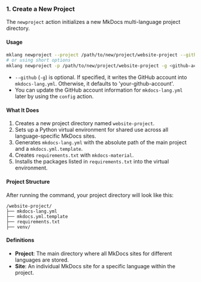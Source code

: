 ### 1. Create a New Project

The `newproject` action initializes a new MkDocs multi-language project directory.

#### Usage

```bash
mklang newproject --project /path/to/new/project/website-project --github <github-account>
# or using short options
mklang newproject -p /path/to/new/project/website-project -g <github-account>
```

- `--github` (`-g`) is optional. If specified, it writes the GitHub account into `mkdocs-lang.yml`. Otherwise, it defaults to 'your-github-account'.
- You can update the GitHub account information for `mkdocs-lang.yml` later by using the `config` action.

#### What It Does

1. Creates a new project directory named `website-project`.
2. Sets up a Python virtual environment for shared use across all language-specific MkDocs sites.
3. Generates `mkdocs-lang.yml` with the absolute path of the main project and a `mkdocs.yml.template`.
4. Creates `requirements.txt` with `mkdocs-material`.
5. Installs the packages listed in `requirements.txt` into the virtual environment.

#### Project Structure

After running the command, your project directory will look like this:

```
/website-project/
├── mkdocs-lang.yml
├── mkdocs.yml.template
├── requirements.txt
├── venv/
```

#### Definitions

- **Project**: The main directory where all MkDocs sites for different languages are stored.
- **Site**: An individual MkDocs site for a specific language within the project. 